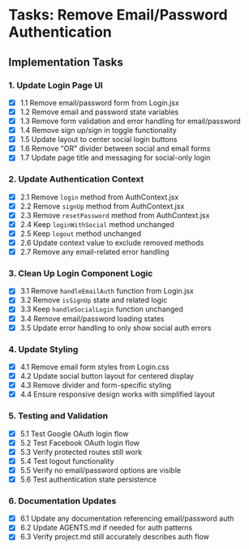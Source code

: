 # Tasks: Remove Email/Password Authentication

## Implementation Tasks

### 1. Update Login Page UI
- [x] 1.1 Remove email/password form from Login.jsx
- [x] 1.2 Remove email and password state variables
- [x] 1.3 Remove form validation and error handling for email/password
- [x] 1.4 Remove sign up/sign in toggle functionality
- [x] 1.5 Update layout to center social login buttons
- [x] 1.6 Remove "OR" divider between social and email forms
- [x] 1.7 Update page title and messaging for social-only login

### 2. Update Authentication Context
- [x] 2.1 Remove `login` method from AuthContext.jsx
- [x] 2.2 Remove `signUp` method from AuthContext.jsx  
- [x] 2.3 Remove `resetPassword` method from AuthContext.jsx
- [x] 2.4 Keep `loginWithSocial` method unchanged
- [x] 2.5 Keep `logout` method unchanged
- [x] 2.6 Update context value to exclude removed methods
- [x] 2.7 Remove any email-related error handling

### 3. Clean Up Login Component Logic
- [x] 3.1 Remove `handleEmailAuth` function from Login.jsx
- [x] 3.2 Remove `isSignUp` state and related logic
- [x] 3.3 Keep `handleSocialLogin` function unchanged
- [x] 3.4 Remove email/password loading states
- [x] 3.5 Update error handling to only show social auth errors

### 4. Update Styling
- [x] 4.1 Remove email form styles from Login.css
- [x] 4.2 Update social button layout for centered display
- [x] 4.3 Remove divider and form-specific styling
- [x] 4.4 Ensure responsive design works with simplified layout

### 5. Testing and Validation
- [x] 5.1 Test Google OAuth login flow
- [x] 5.2 Test Facebook OAuth login flow
- [x] 5.3 Verify protected routes still work
- [x] 5.4 Test logout functionality
- [x] 5.5 Verify no email/password options are visible
- [x] 5.6 Test authentication state persistence

### 6. Documentation Updates
- [x] 6.1 Update any documentation referencing email/password auth
- [x] 6.2 Update AGENTS.md if needed for auth patterns
- [x] 6.3 Verify project.md still accurately describes auth flow